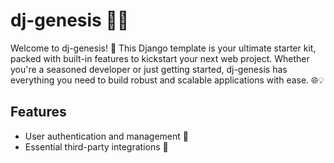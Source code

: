 # dj-genesis 🌱✨

Welcome to dj-genesis! 🚀 This Django template is your ultimate starter kit, packed with built-in features to kickstart your next web project. Whether you're a seasoned developer or just getting started, dj-genesis has everything you need to build robust and scalable applications with ease. 🌐💡

## Features

- User authentication and management 🔐
- Essential third-party integrations 🔗
